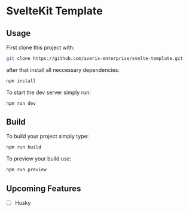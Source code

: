 # SvelteKit Template

## Usage

First clone this project with:

```bash
git clone https://github.com/averix-enterprise/svelte-template.git
```

after that install all neccessary dependencies:

```bash
npm install
```

To start the dev server simply run:

```bash
npm run dev
```

## Build

To build your project simply type:

```bash
npm run build
```

To preview your build use:

```bash
npm run preview
```

## Upcoming Features

- [ ] Husky
